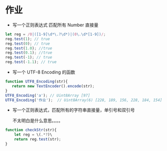 # 作业

- 写一个正则表达式 匹配所有 Number 直接量

```js
let reg = /0|([1-9]\d*\.?\d*)|(0\.\d*[1-9])/;
reg.test(1); // true
reg.test(0); // true
reg.test(1.0); //true
reg.test(0.1); //true
reg.test(-1); // true
reg.test(-1.1); // true
```

- 写一个 UTF-8 Encoding 的函数

```js
function UTF8_Encoding(str){
   return new TextEncoder().encode(str);
}
UTF8_Encoding('a'); // Uint8Array [97]
UTF8_Encoding('作业');  // Uint8Array(6) [228, 189, 156, 228, 184, 154]
```

- 写一个正则表达式，匹配所有的字符串直接量，单引号和双引号

  不太明白是什么意思。。。。

```js
function checkStr(str){
    let reg = \(.*?)\
    return reg.test(str);
}
```

